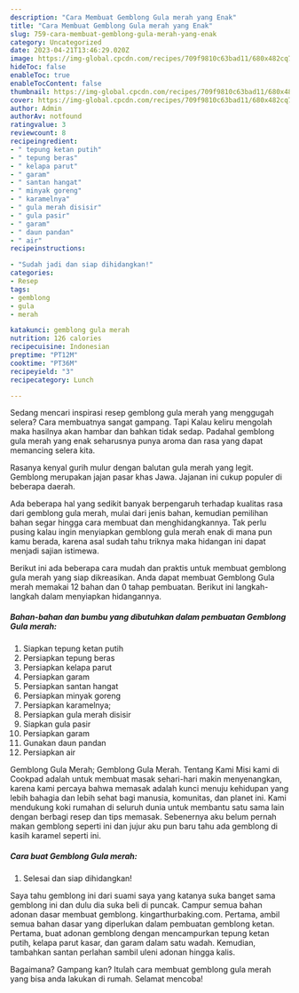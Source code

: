```yaml
---
description: "Cara Membuat Gemblong Gula merah yang Enak"
title: "Cara Membuat Gemblong Gula merah yang Enak"
slug: 759-cara-membuat-gemblong-gula-merah-yang-enak
category: Uncategorized
date: 2023-04-21T13:46:29.020Z
image: https://img-global.cpcdn.com/recipes/709f9810c63bad11/680x482cq70/gemblong-gula-merah-foto-resep-utama.jpg
hideToc: false
enableToc: true
enableTocContent: false
thumbnail: https://img-global.cpcdn.com/recipes/709f9810c63bad11/680x482cq70/gemblong-gula-merah-foto-resep-utama.jpg
cover: https://img-global.cpcdn.com/recipes/709f9810c63bad11/680x482cq70/gemblong-gula-merah-foto-resep-utama.jpg
author: Admin
authorAv: notfound
ratingvalue: 3
reviewcount: 8
recipeingredient:
- " tepung ketan putih"
- " tepung beras"
- " kelapa parut"
- " garam"
- " santan hangat"
- " minyak goreng"
- " karamelnya"
- " gula merah disisir"
- " gula pasir"
- " garam"
- " daun pandan"
- " air"
recipeinstructions:

- "Sudah jadi dan siap dihidangkan!"
categories:
- Resep
tags:
- gemblong
- gula
- merah

katakunci: gemblong gula merah 
nutrition: 126 calories
recipecuisine: Indonesian
preptime: "PT12M"
cooktime: "PT36M"
recipeyield: "3"
recipecategory: Lunch

---
```



Sedang mencari inspirasi resep gemblong gula merah yang menggugah selera? Cara membuatnya sangat gampang. Tapi Kalau keliru mengolah maka hasilnya akan hambar dan bahkan tidak sedap. Padahal gemblong gula merah yang enak seharusnya punya aroma dan rasa yang dapat memancing selera kita.


Rasanya kenyal gurih mulur dengan balutan gula merah yang legit. Gemblong merupakan jajan pasar khas Jawa. Jajanan ini cukup populer di beberapa daerah.

Ada beberapa hal yang sedikit banyak berpengaruh terhadap kualitas rasa dari gemblong gula merah, mulai dari jenis bahan, kemudian pemilihan bahan segar hingga cara membuat dan menghidangkannya. Tak perlu pusing kalau ingin menyiapkan gemblong gula merah enak di mana pun kamu berada, karena asal sudah tahu triknya maka hidangan ini dapat menjadi sajian istimewa.


Berikut ini ada beberapa cara mudah dan praktis untuk membuat gemblong gula merah yang siap dikreasikan. Anda dapat membuat Gemblong Gula merah memakai 12 bahan dan 0 tahap pembuatan. Berikut ini langkah-langkah dalam menyiapkan hidangannya.

<!--inarticleads1-->

##### Bahan-bahan dan bumbu yang dibutuhkan dalam pembuatan Gemblong Gula merah:

1. Siapkan  tepung ketan putih
1. Persiapkan  tepung beras
1. Persiapkan  kelapa parut
1. Persiapkan  garam
1. Persiapkan  santan hangat
1. Persiapkan  minyak goreng
1. Persiapkan  karamelnya;
1. Persiapkan  gula merah disisir
1. Siapkan  gula pasir
1. Persiapkan  garam
1. Gunakan  daun pandan
1. Persiapkan  air


Gemblong Gula Merah; Gemblong Gula Merah. Tentang Kami Misi kami di Cookpad adalah untuk membuat masak sehari-hari makin menyenangkan, karena kami percaya bahwa memasak adalah kunci menuju kehidupan yang lebih bahagia dan lebih sehat bagi manusia, komunitas, dan planet ini. Kami mendukung koki rumahan di seluruh dunia untuk membantu satu sama lain dengan berbagi resep dan tips memasak. Sebenernya aku belum pernah makan gemblong seperti ini dan jujur aku pun baru tahu ada gemblong di kasih karamel seperti ini. 

<!--inarticleads2-->

##### Cara buat Gemblong Gula merah:


1. Selesai dan siap dihidangkan!

Saya tahu gemblong ini dari suami saya yang katanya suka banget sama gemblong ini dan dulu dia suka beli di puncak. Campur semua bahan adonan dasar membuat gemblong. kingarthurbaking.com. Pertama, ambil semua bahan dasar yang diperlukan dalam pembuatan gemblong ketan. Pertama, buat adonan gemblong dengan mencampurkan tepung ketan putih, kelapa parut kasar, dan garam dalam satu wadah. Kemudian, tambahkan santan perlahan sambil uleni adonan hingga kalis. 

Bagaimana? Gampang kan? Itulah cara membuat gemblong gula merah yang bisa anda lakukan di rumah. Selamat mencoba!
